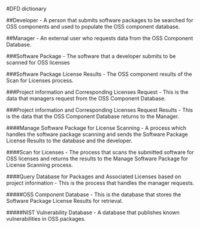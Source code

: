 #DFD dictionary

##Developer - A person that submits software packages to be searched for OSS components and used to populate the OSS component database.

##Manager - An external user who requests data from the OSS Component Database.

###Software Package - The software that a developer submits to be scanned for OSS licenses

###Software Package License Results - The OSS component results of the Scan for Licenses process.

###Project information and Corresponding Licenses Request - This is the data that managers request from the OSS Component Database.

###Project information and Corresponding Licenses Request Results - This is the data that the OSS Component Database returns to the Manager.

####Manage Software Package for License Scanning - A process which handles the software package scanning and sends the Software Package License Results to the database and the developer.

####Scan for Licenses - The process that scans the submitted software for OSS licenses and returns the results to the Manage Software Package for License Scanning process.

####Query Database for Packages and Associated Licenses based on project information - This is the process that handles the manager requests.

#####OSS Component Database - This is the database that stores the Software Package License Results for retrieval.

#####NIST Vulnerability Database - A database that publishes known vulnerabilities in OSS packages.




